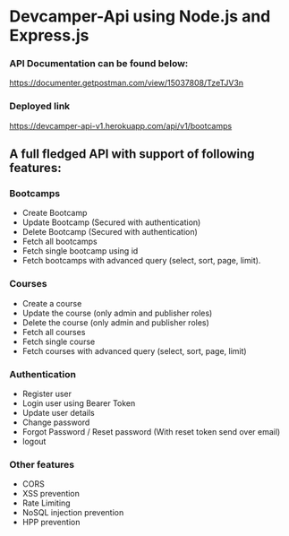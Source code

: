 # Devcamper-Api using Node.js and Express.js


### API Documentation can be found below:

https://documenter.getpostman.com/view/15037808/TzeTJV3n

### Deployed link
https://devcamper-api-v1.herokuapp.com/api/v1/bootcamps

## A full fledged API with support of following features:

### Bootcamps
* Create Bootcamp
* Update Bootcamp (Secured with authentication)
* Delete Bootcamp (Secured with authentication)
* Fetch all bootcamps
* Fetch single bootcamp using id
* Fetch bootcamps with advanced query (select, sort, page, limit).

### Courses
* Create a course
* Update the course (only admin and publisher roles)
* Delete the course (only admin and publisher roles)
* Fetch all courses
* Fetch single course
* Fetch courses with advanced query (select, sort, page, limit)

### Authentication
* Register user
* Login user using Bearer Token
* Update user details
* Change password
* Forgot Password / Reset password (With reset token send over email)
* logout

### Other features
* CORS
* XSS prevention
* Rate Limiting
* NoSQL injection prevention
* HPP prevention
